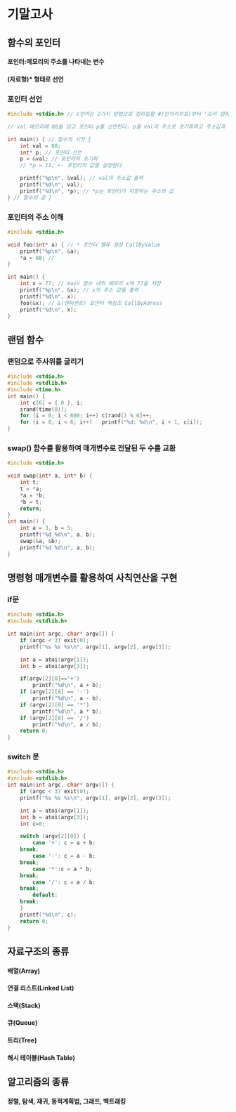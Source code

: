 # 기말고사

## 함수의 포인터
#### 포인터:메모리의 주소를 나타내는 변수
#### (자료형)* 형태로 선언

### 포인터 선언
```c
#include <stdio.h> // c언어는 2가지 방법으로 컴파일함 #(전처리부호)부터 '프리 컴파일' 한다

// val 메모리에 88을 담고 포인터 p를 선언한다. p를 val의 주소로 초기화하고 주소값과 val의 값, p의 주소의 값을 출력한다.

int main() { // 함수의 시작 { 
	int val = 88;
	int* p; // 포인터 선언 
	p = &val; // 포인터의 초기화
	// *p = 11; <- 포인터의 값을 설정한다.

	printf("%p\n", &val); // val의 주소값 출력
	printf("%d\n", val);
	printf("%d\n", *p); // *p는 포인터가 지정하는 주소의 값
} // 함수의 끝 }
```

### 포인터의 주소 이해
```c
#include <stdio.h>

void foo(int* a) { // * 포인터 밸류 생성 CallByValue
	printf("%p\n", &a);
	*a = 88; // 
}

int main() {
	int x = 77; // main 함수 내의 메모리 x에 77을 저장
	printf("%p\n", &x); // x의 주소 값을 출력
	printf("%d\n", x);
	foo(&x); // &(엔퍼센트) 포인터 역참조 CallByAdress
	printf("%d\n", x);
}
```

## 랜덤 함수

### 랜덤으로 주사위를 굴리기
```c
#include <stdio.h>
#include <stdlib.h>
#include <time.h>
int main() {
    int c[6] = { 0 }, i;
    srand(time(0));
    for (i = 0; i < 600; i++) c[rand() % 6]++;
    for (i = 0; i < 6; i++)   printf("%d: %d\n", i + 1, c[i]);
}
```

### swap() 함수를 활용하여 매개변수로 전달된 두 수를 교환
```c
#include <stdio.h>

void swap(int* a, int* b) { 
	int t;
	t = *a;
	*a = *b;
	*b = t;
	return;
}
int main() {
	int a = 3, b = 5;
	printf("%d %d\n", a, b);
	swap(&a, &b);
	printf("%d %d\n", a, b);
}
```

## 명령형 매개변수를 활용하여 사칙연산을 구현 
### if문
```c
#include <stdio.h>
#include <stdlib.h>

int main(int argc, char* argv[]) {
    if (argc < 3) exit(0);
    printf("%s %s %s\n", argv[1], argv[2], argv[3]);

    int a = atoi(argv[1]);
    int b = atoi(argv[3]);

    if(argv[2][0]=='+')
        printf("%d\n", a + b);
    if (argv[2][0] == '-')
        printf("%d\n", a - b);
    if (argv[2][0] == '*')
        printf("%d\n", a * b);
    if (argv[2][0] == '/')
        printf("%d\n", a / b);
    return 0;
}
```

### switch 문
```c
#include <stdio.h>
#include <stdlib.h>
int main(int argc, char* argv[]) {
    if (argc < 3) exit(0);
    printf("%s %s %s\n", argv[1], argv[2], argv[3]);

    int a = atoi(argv[1]);
    int b = atoi(argv[3]);
    int c=0;

    switch (argv[2][0]) {
        case '+': c = a + b;
	break;
        case '-': c = a - b;
	break;
        case '*':c = a * b;
	break;
        case '/': c = a / b;
	break;
        default:
	break;
    }
    printf("%d\n", c);
    return 0;
}
```

## 자료구조의 종류 
#### 배열(Array) 
#### 연결 리스트(Linked List) 
#### 스택(Stack) 
#### 큐(Queue)
#### 트리(Tree)
#### 해시 테이블(Hash Table)
## 알고리즘의 종류
#### 정렬, 탐색, 재귀, 동적계획법, 그래프, 백트래킹
